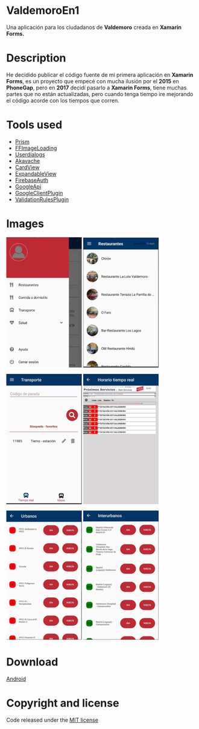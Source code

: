 # ValdemoroEn1
Una aplicación para los ciudadanos de **Valdemoro** creada en **Xamarin Forms.**

# Description
He decidido publicar el código fuente de mi primera aplicación en **Xamarin Forms**, es un proyecto que empecé con mucha ilusión por el **2015** en **PhoneGap**, pero en **2017** decidí pasarlo a **Xamarin Forms**, tiene muchas partes que no están actualizadas, pero cuando tenga tiempo ire mejorando el código acorde con los tiempos que corren.

# Tools used
* [Prism](https://github.com/PrismLibrary/Prism)
* [FFImageLoading](https://github.com/luberda-molinet/FFImageLoading)
* [Userdialogs](https://github.com/aritchie/userdialogs)
* [Akavache](https://github.com/reactiveui/Akavache)
* [CardView](https://github.com/AndreiMisiukevich/CardView)
* [ExpandableView](https://github.com/AndreiMisiukevich/ExpandableView)
* [FirebaseAuth](https://github.com/f-miyu/Plugin.FirebaseAuth)
* [GoogleApi](https://github.com/vivet/GoogleApi)
* [GoogleClientPlugin](https://github.com/CrossGeeks/GoogleClientPlugin)
* [ValidationRulesPlugin](https://github.com/luismts/ValidationRulesPlugin)

# Images
<img src ="/images/menu.png?raw=true" width="200" /> <img src ="/images/list.png?raw=true" width="200" />

<img src ="/images/transport.png?raw=true" width="200" /> <img src ="/images/realtimetransport.png?raw=true" width="200" />

<img src ="/images/urban.png?raw=true" width="200" /> <img src ="/images/interurban.png?raw=true" width="200" />

# Download
[Android](https://play.google.com/store/apps/details?id=es.valtimoretec.valdemoroenuno)

# Copyright and license
Code released under the [MIT license](https://opensource.org/licenses/MIT)

